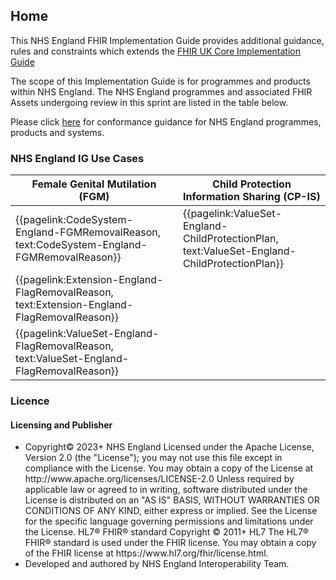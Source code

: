 ## Home 

This NHS England FHIR Implementation Guide provides additional guidance, rules and constraints which extends the <a href="https://simplifier.net/guide/uk-core-implementation-guide-stu3-sequence?version=current" target="_blank">FHIR UK Core Implementation Guide</a>

The scope of this Implementation Guide is for programmes and products within NHS England. The NHS England programmes and associated FHIR Assets undergoing review in this sprint are listed in the table below.

Please click [here](https://simplifier.net/guide/nhs-england-implementation-guide-stu1/Home/Guidance/Conformance.page.md?version=current) for conformance guidance for NHS England programmes, products and systems. <br>

### NHS England IG Use Cases
 
<table class="regular assets" style="width:100%" title="NHS England Profile list">
 <thead>
   <tr>
     <th class="width33">Female Genital Mutilation (FGM)</th>
     <th class="width33">Child Protection Information Sharing (CP-IS)</th>
  </tr>
 </thead>
 <tbody>
   <tr>
    <td>
      {{pagelink:CodeSystem-England-FGMRemovalReason, text:CodeSystem-England-FGMRemovalReason}} 
    </td>
    <td>
      {{pagelink:ValueSet-England-ChildProtectionPlan, text:ValueSet-England-ChildProtectionPlan}} 
    </td>
   </tr>
   <tr>
    <td>
      {{pagelink:Extension-England-FlagRemovalReason, text:Extension-England-FlagRemovalReason}} 
    </td>
    <td>
    </td>
   </tr>
   <tr>
    <td>
      {{pagelink:ValueSet-England-FlagRemovalReason, text:ValueSet-England-FlagRemovalReason}} 
    </td>
    <td>
    </td>
   </tr>
   </tbody>
</table>

<h3 id="licence-heading">Licence</h3>

<div markdown="span" class="alert alert-warning" role="alert"><h4 id="Licence"><i class="fas fa-gavel"></i> Licensing and Publisher</h4>
<ul>
<li>
Copyright© 2023+ NHS England Licensed under the Apache License, Version 2.0 (the &quot;License&quot;); you may not use this file except in compliance with the License. You may obtain a copy of the License at http://www.apache.org/licenses/LICENSE-2.0 Unless required by applicable law or agreed to in writing, software distributed under the License is distributed on an &quot;AS IS&quot; BASIS, WITHOUT WARRANTIES OR CONDITIONS OF ANY KIND, either express or implied. See the License for the specific language governing permissions and limitations under the License. HL7&#174; FHIR&#174; standard Copyright &#169; 2011+ HL7 The HL7&#174; FHIR&#174; standard is used under the FHIR license. You may obtain a copy of the FHIR license at https://www.hl7.org/fhir/license.html.
<li>
Developed and authored by NHS England Interoperability Team.
</ul>
</div>
